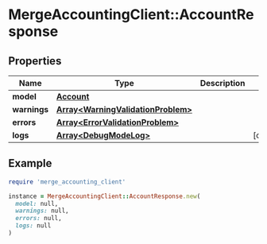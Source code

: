 # MergeAccountingClient::AccountResponse

## Properties

| Name | Type | Description | Notes |
| ---- | ---- | ----------- | ----- |
| **model** | [**Account**](Account.md) |  |  |
| **warnings** | [**Array&lt;WarningValidationProblem&gt;**](WarningValidationProblem.md) |  |  |
| **errors** | [**Array&lt;ErrorValidationProblem&gt;**](ErrorValidationProblem.md) |  |  |
| **logs** | [**Array&lt;DebugModeLog&gt;**](DebugModeLog.md) |  | [optional] |

## Example

```ruby
require 'merge_accounting_client'

instance = MergeAccountingClient::AccountResponse.new(
  model: null,
  warnings: null,
  errors: null,
  logs: null
)
```

